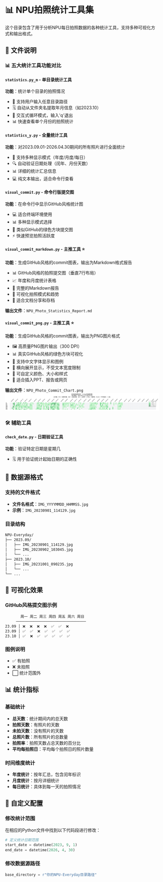 # 📊 NPU拍照统计工具集

这个目录包含了用于分析NPU每日拍照数据的各种统计工具，支持多种可视化方式和输出格式。

## 📁 文件说明

### 📊 五大统计工具功能对比

#### `statistics.py_m` - 单目录统计工具
**功能**：统计单个目录的拍照情况
- 🔧 支持用户输入任意目录路径
- 🗓️ 自动从文件夹名提取年月信息（如2023.10）
- 🔄 交互式循环模式，输入'q'退出
- 📊 快速查看单个月份的拍照统计

#### `statistics_y.py` - 全量统计工具
**功能**：对2023.09.01-2026.04.30期间的所有照片进行全面统计
- 📅 支持多种显示模式（年度/月度/每日）
- 🔍 自动验证日期处理（闰年、月份天数）
- 📊 详细的统计汇总信息
- 💻 纯文本输出，适合命令行查看

#### `visual_commit.py` - 命令行版提交图
**功能**：在命令行中显示GitHub风格统计图
- 💻 适合终端环境使用
- 📊 多种显示模式选择
- 🎨 类似GitHub的绿色方块提交图
- ⚡ 快速预览拍照活跃度

#### `visual_commit_markdown.py` - **主推工具** ⭐
**功能**：生成GitHub风格的commit图表，输出为Markdown格式报告
- 📊 GitHub风格的拍照提交图（垂直7行布局）
- 📈 年度和月度统计表格
- 📄 完整的Markdown报告
- 🎨 可视化拍照模式和趋势
- 📝 适合文档分享和存档

**输出文件**：`NPU_Photo_Statistics_Report.md`

#### `visual_commit_png.py` - **主推工具** ⭐
**功能**：生成GitHub风格的commit图表，输出为PNG图片格式
- 🖼️ 高质量PNG图片输出（300 DPI）
- 📊 真实GitHub风格的绿色方块可视化
- 🎨 支持中文字体显示和图例
- 📏 横向展开显示，不受文本宽度限制
- 🔧 可自定义颜色、大小和样式
- 💾 适合插入PPT、报告或网页

**输出文件**：`NPU_Photo_Commit_Chart.png`
![NPU_Photo_Commit_Chart](NPU_Photo_Commit_Chart.png)

### 🛠️ 辅助工具
#### `check_date.py` - 日期验证工具
**功能**：验证特定日期是星期几
- 🗓️ 用于验证统计起始日期的正确性

## 📸 数据源格式

### 支持的文件格式
- **文件名格式**：`IMG_YYYYMMDD_HHMMSS.jpg`
- **示例**：`IMG_20230901_114129.jpg`

### 目录结构
```
NPU-Everyday/
├── 2023.09/
│   ├── IMG_20230901_114129.jpg
│   ├── IMG_20230902_103045.jpg
│   └── ...
├── 2023.10/
│   ├── IMG_20231001_090235.jpg
│   └── ...
└── ...
```

## 🎨 可视化效果

### GitHub风格提交图示例
```
       周一 周二 周三 周四 周五 周六 周日
     ────────────────────────────────
23.09 │ ❌  ❌  ❌  ❌  ✅  ✅  ❌ 
23.09 │ ✅  ✅  ❌  ✅  ✅  ✅  ✅ 
23.10 │ ✅  ❌  ✅  ✅  ✅  ✅  ✅ 
```

### 图例说明
- ✅ 有拍照
- ❌ 未拍照  
- ⬜ 统计范围外

## 📊 统计指标

### 基础统计
- **总天数**：统计期间内的总天数
- **拍照天数**：有照片的天数
- **未拍天数**：没有照片的天数
- **总照片数**：所有照片的总数量
- **拍照率**：拍照天数占总天数的百分比
- **平均每拍照日**：平均每个拍照日的照片数量

### 时间维度统计
- **年度统计**：按年汇总，包含闰年标识
- **月度统计**：按月详细统计
- **每日统计**：具体到每一天的拍照情况

## 🔧 自定义配置

### 修改统计范围
在相应的Python文件中找到以下代码段进行修改：
```python
# 定义统计日期范围
start_date = datetime(2023, 9, 1)
end_date = datetime(2026, 4, 30)
```

### 修改数据源路径
```python
base_directory = r"你的NPU-Everyday目录路径"
```

